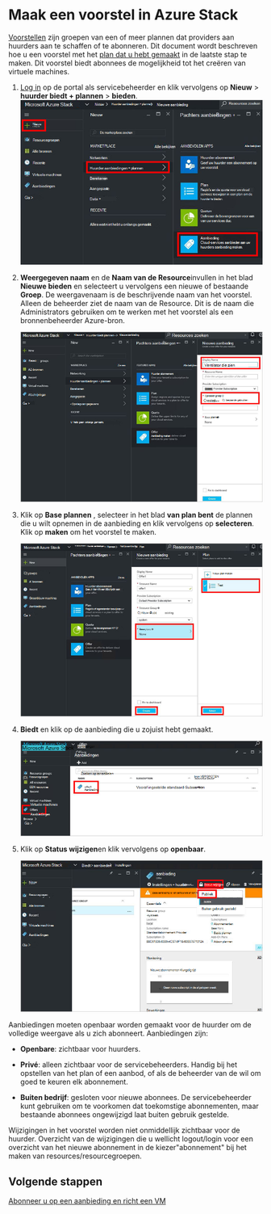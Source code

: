 <properties
    pageTitle="Een voorstel maken in de stapel Azure | Microsoft Azure"
    description="Informatie over het maken van een voorstel voor de huurders in Azure stapel als servicebeheerder."
    services="azure-stack"
    documentationCenter=""
    authors="ErikjeMS"
    manager="byronr"
    editor=""/>

<tags
    ms.service="azure-stack"
    ms.workload="na"
    ms.tgt_pltfrm="na"
    ms.devlang="na"
    ms.topic="get-started-article"
    ms.date="09/26/2016"
    ms.author="erikje"/>

# <a name="create-an-offer-in-azure-stack"></a>Maak een voorstel in Azure Stack

[Voorstellen](azure-stack-key-features.md#services-plans-offers-and-subscriptions) zijn groepen van een of meer plannen dat providers aan huurders aan te schaffen of te abonneren. Dit document wordt beschreven hoe u een voorstel met het [plan dat u hebt gemaakt](azure-stack-create-plan.md) in de laatste stap te maken. Dit voorstel biedt abonnees de mogelijkheid tot het creëren van virtuele machines.

1.  [Log in](azure-stack-connect-azure-stack.md#log-in-as-a-service-administrator) op de portal als servicebeheerder en klik vervolgens op **Nieuw** > **huurder biedt + plannen** > **bieden**.
    ![](media/azure-stack-create-offer/image01.png)

2.  **Weergegeven naam** en de **Naam van de Resource**invullen in het blad **Nieuwe bieden** en selecteert u vervolgens een nieuwe of bestaande **Groep**. De weergavenaam is de beschrijvende naam van het voorstel. Alleen de beheerder ziet de naam van de Resource. Dit is de naam die Administrators gebruiken om te werken met het voorstel als een bronnenbeheerder Azure-bron.

    ![](media/azure-stack-create-offer/image01a.png)

3.  Klik op **Base plannen** , selecteer in het blad **van plan bent** de plannen die u wilt opnemen in de aanbieding en klik vervolgens op **selecteren**. Klik op **maken** om het voorstel te maken.

    ![](media/azure-stack-create-offer/image02.png)
    
4. **Biedt** en klik op de aanbieding die u zojuist hebt gemaakt.

    ![](media/azure-stack-create-offer/image03.png)


5.  Klik op **Status wijzigen**en klik vervolgens op **openbaar**.
  
    ![](media/azure-stack-create-offer/image04.png)

Aanbiedingen moeten openbaar worden gemaakt voor de huurder om de volledige weergave als u zich abonneert. Aanbiedingen zijn:

- **Openbare**: zichtbaar voor huurders.

- **Privé**: alleen zichtbaar voor de servicebeheerders. Handig bij het opstellen van het plan of een aanbod, of als de beheerder van de wil om goed te keuren elk abonnement.

- **Buiten bedrijf**: gesloten voor nieuwe abonnees. De servicebeheerder kunt gebruiken om te voorkomen dat toekomstige abonnementen, maar bestaande abonnees ongewijzigd laat buiten gebruik gestelde.

Wijzigingen in het voorstel worden niet onmiddellijk zichtbaar voor de huurder. Overzicht van de wijzigingen die u wellicht logout/login voor een overzicht van het nieuwe abonnement in de kiezer"abonnement" bij het maken van resources/resourcegroepen.

## <a name="next-steps"></a>Volgende stappen

[Abonneer u op een aanbieding en richt een VM](azure-stack-subscribe-plan-provision-vm.md)
